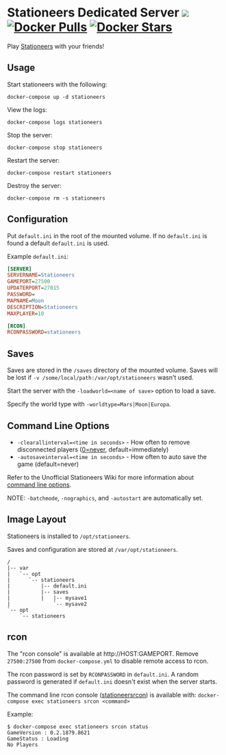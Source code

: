 # Stationeers Dedicated Server [![](https://images.microbadger.com/badges/image/dtandersen/stationeers.svg)](https://microbadger.com/images/dtandersen/stationeers "Get your own image badge on microbadger.com") [![Docker Pulls](https://img.shields.io/docker/pulls/dtandersen/stationeers.svg)](https://hub.docker.com/r/dtandersen/stationeers/) [![Docker Stars](https://img.shields.io/docker/stars/dtandersen/stationeers.svg)](https://hub.docker.com/r/dtandersen/stationeers/)

Play [Stationeers](https://store.steampowered.com/app/544550/Stationeers/) with your friends!

## Usage

Start stationeers with the following:

```console
docker-compose up -d stationeers
```

View the logs:

```console
docker-compose logs stationeers
```

Stop the server:

```console
docker-compose stop stationeers
```

Restart the server:

```console
docker-compose restart stationeers
```

Destroy the server:

```console
docker-compose rm -s stationeers
```

## Configuration

Put `default.ini` in the root of the mounted volume. If no `default.ini` is found a default `default.ini` is used.

Example `default.ini`:

```INI
[SERVER]
SERVERNAME=Stationeers
GAMEPORT=27500
UPDATERPORT=27015
PASSWORD=
MAPNAME=Moon
DESCRIPTION=Stationeers
MAXPLAYER=10

[RCON]
RCONPASSWORD=stationeers
```

## Saves

Saves are stored in the `/saves` directory of the mounted volume. Saves will be lost if `-v /some/local/path:/var/opt/stationeers` wasn't used.

Start the server with the `-loadworld=<name of save>` option to load a save.

Specify the world type with `-worldtype=Mars|Moon|Europa`.

## Command Line Options

* `-clearallinterval=<time in seconds>` - How often to remove disconnected players ([0=never](https://steamcommunity.com/games/544550/announcements/detail/1692683865304626238), default=immediately)
* `-autosaveinterval=<time in seconds>` - How often to auto save the game (default=never)

Refer to the Unofficial Stationeers Wiki for more information about [command line options](https://stationeers-wiki.com/Dedicated_Server_Guide).

NOTE: `-batchmode`, `-nographics`, and `-autostart` are automatically set.

## Image Layout

Stationeers is installed to `/opt/stationeers`.

Saves and configuration are stored at `/var/opt/stationeers`.

```
/
|-- var
|   `-- opt
|      `-- stationeers
|          |-- default.ini
|          |-- saves
|          |   |-- mysave1
|              `-- mysave2
`-- opt
    `-- stationeers
```

## rcon

The "rcon console" is available at http://HOST:GAMEPORT. Remove `27500:27500` from `docker-compose.yml` to disable remote access to rcon.

The rcon password is set by `RCONPASSWORD` in `default.ini`. A random password is generated if `default.ini` doesn't exist when the server starts.

The command line rcon console ([stationeersrcon](https://github.com/matjam/stationeersrcon)) is available with: `docker-compose exec stationeers srcon <command>`

Example:

```console
$ docker-compose exec stationeers srcon status
GameVersion : 0.2.1879.8621
GameStatus : Loading
No Players
```
